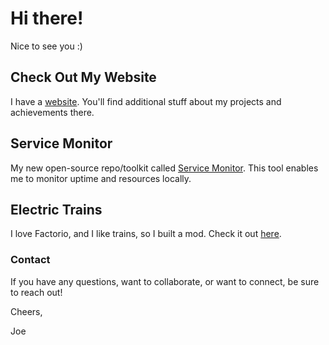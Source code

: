 # Hi there! 

Nice to see you :) 

## Check Out My Website
I have a [website](https://joebroughton.tech). You'll find additional stuff about my projects and achievements there.

## Service Monitor
My new open-source repo/toolkit called [Service Monitor](https://github.com/nerfkidjcb/ServiceMonitor). This tool enables me to monitor uptime and resources locally. 

## Electric Trains
I love Factorio, and I like trains, so I built a mod. Check it out [here](https://github.com/nerfkidjcb/electric-trains).

<!-- 
- 🔭 I’m currently working on ...
- 🌱 I’m currently learning ...
- 👯 I’m looking to collaborate on ...
- 🤔 I’m looking for help with ...
- 💬 Ask me about ...
- 📫 How to reach me: ...
- 😄 Pronouns: ...
- ⚡ Fun fact: ...
-->
### Contact
If you have any questions, want to collaborate, or want to connect, be sure to reach out!


Cheers,  

Joe
